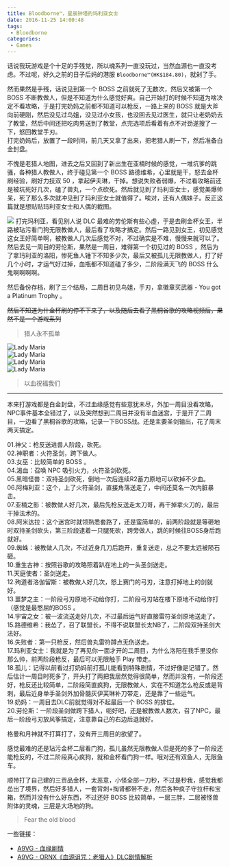 ```yaml
---
title: Bloodborne™，星辰钟塔的玛利亚女士
date: 2016-11-25 14:00:48
tags:
 - Bloodborne
categories:
 - Games
---
```

话说我玩游戏是个十足的手残党，所以魂系列一直没玩过，当然血源也一直没考虑。不过呢，好久之前的日子后妈的港服 `Bloodborne™(HK$184.80)`，就剁了手。  

然而果然是手残，话说见到第一个 BOSS 之前就死了无数次，然后又被第一个 BOSS 不断教做人，但是不知道为什么感觉好爽。自己开始打的时候不知道为啥决定不看攻略，于是打完奶妈之前都不知道可以枪反，一路上来的 BOSS 就是大斧向前硬刚，然后没见过鸟姐，没见过小女孩，也没回去见过医生，就只让老奶奶去了教堂，然后中间还把吃肉男送到了教堂，点完选项后看着有点不对劲遂搜了一下，怒回教堂手刃。  
打完奶妈后，放置了一段时间，前几天又拿了出来，把老猎人刷一下，然后准备白金封盘。  

不愧是老猎人地图，进去之后又回到了新出生在亚楠时候的感觉，一堆坑爹的跳骚，各种猎人教做人，终于碰见第一个 BOSS 路德维希，心里就是干，怒去金杯刷经验，刷好力技双 50 ，拿起伊夫琳，干掉。想说失败者弱爆，不过看攻略前还是被坑死好几次，磕了兽丸，一个点砍死。然后就见到了玛利亚女士，感觉美爆帅呆，死了那么多次就冲见到了玛利亚女士就值得了。唉对，还有人偶妹子。反正这篇就是想贴贴玛利亚女士和人偶的截图。  

<img src="https://m.nep.me/blog/post/p07-bloodborne-lady-maria.jpg" class="full-image" />
<!--more-->
打完玛利亚，看见别人说 DLC 最难的劳伦斯有些心虚，于是去刷金杯女王，半路被玷污看门狗无限教做人，最后看了攻略才搞定。然后一路见到女王，初见感觉这女王好简单啊，被教做人几次后感觉不对，不过确实是不难，慢慢来就可以了。然后去见一周目的劳伦斯，果然是一周目，难得第一个初见过的 BOSS ，然后为了拿玛利亚的洛阳，惨死鱼人锤下不知多少次，最后又被孤儿无限教做人，打了好几个小时，才运气好过掉，血瓶都不知道磕了多少，二阶段满天飞的 BOSS 什么鬼啊啊啊啊。  

然后备份存档，刷了三个结局，二周目初见鸟姐，手刃，拿徽章买武器 - You got a Platinum Trophy 。

<s> 然后不知道为什金杯刷的停不下来了，以及随后去看了黑桐谷歌的攻略视频后，果然不是一个游戏系列</s>  
<blockquote class="blockquote-center"> 猎人永不孤单 </blockquote> 

![Lady Maria](https://m.nep.me/blog/post/p07-bloodborne-doll-01.jpg)  
![Lady Maria](https://m.nep.me/blog/post/p07-bloodborne-doll-02.jpg)  
![Lady Maria](https://m.nep.me/blog/post/p07-bloodborne-doll-03.jpg)  
![Lady Maria](https://m.nep.me/blog/post/p07-bloodborne-doll-04.jpg) 
 
<blockquote class="blockquote-center"> 以血祝福我们 </blockquote>  

---
本来打游戏都是白金封盘，不过血缘感觉有些意犹未尽，外加一周目没看攻略，NPC事件基本全错过了，以及突然想到二周目并没有半血迷宫，于是开了二周目，一边看了黑桐谷歌的攻略，记录一下BOSS战。还是主要圣剑输出，花了周末两天搞定。

01.神父：枪反送进兽人阶段，砍死。  
02.神职者：火符圣剑，跨下做人。  
03.女巫：比较简单的 BOSS 。  
04.渴血：召唤 NPC 吸引火力，火符圣剑砍死。  
05.黑暗怪兽：双持圣剑砍死，倒地一次后连续R2蓄力原地可以砍掉不少血。  
06.阿梅利亚：这个，上了火符圣剑，直接角落送走了，中间还莫名一次内脏暴击。  
07.亚楠之影：被教做人好几次，最后先枪反送走太刀哥，再干掉拿火刀的，最后干掉法术的。  
08.阿米达拉：这个迷宫时就领熟悉套路了，还是蛮简单的，前两阶段就是等砸地时双持圣剑砍头，第三阶段逮着一只腿死砍，跨旁做人，跳的时候往BOSS身后跑就好。  
09.蜘蛛：被教做人几次，不过近身几刀后跑开，重复送走，总之不要太远被陨石砸。  
10.重生古神：按照谷歌的攻略照着趴在地上的一头圣剑送走。  
11.天庭使者：圣剑送走。  
12.殉道者洛伽留斯：被教做人好几次，怒上赛门的弓刃，注意打掉地上的剑就好。  
13.噩梦之主：一阶段弓刃原地不动给你打，二阶段弓刃站在楼下原地不动给你打（感觉是最憋屈的BOSS 。  
14.宇宙之女：被一波流送走好几次，不过最后运气好直接雷符圣剑原地送走了。  
15.路德维希：我怂了，召了联盟长，不得不说联盟长太NB了，二阶段双持圣剑大法好。  
16.失败者：第一只枪反，然后兽丸雷符蹲点无伤送走。  
17.玛利亚女士：我就是为了再见你一面才开的二周目，为什么洛阳在我手里没你那么帅，前两阶段枪反，最后可以无限触手 Play 带走。  
18.孤儿：记得以前看过打奶妈前打孤儿能看到特殊剧情，不过好像是记错了。然后估计一周目时死多了，开头打了两把我居然觉得很简单，然而并没有，一阶段还好，枪反还比较简单，二阶段简直疯狗，无限教做人，实在不知道怎么枪反或是背刺，最后近身单手圣剑外加骨髓灰伊芙琳补刀带走，还是靠了一些运气。  
19.奶妈：一周目去DLC前就觉得对不起最后一个 BOSS 的排位。  
20.劳伦斯：一阶段圣剑做跨下猎人，呃好吧，还是被教做人数次，召了NPC，最后一阶段弓刃放风筝搞定，注意靠自己的右边后退就好。  

格曼和月神就不打算打了，没有开三周目的欲望了。

感觉最难的还是玷污金杯二层看门狗，孤儿虽然无限教做人但是死的多了一阶段还能枪反的，不过二阶段真心疯狗，就和金杯看门狗一样。哦对还有双鱼人，无限鱼车。

顺带打了自己建的三贡品金杯，太恶意，小怪全部一刀秒，不过是秒我，感觉我都怂出了境界，然后好多猎人，一套背刺+掏肾都带不走，然后各种疯子守拉杆和宝箱，然而并没有什么好东西，不过还好 BOSS 比较简单，一层三胖，二层被怪兽附体的灵魂，三层是大场地的狗。

<blockquote class="blockquote-center"> Fear the old blood </blockquote>  

一些链接：  
 - [A9VG - 血缘剧情](http://bbs.a9vg.com/thread-4811636-1-1.html)  
 - [A9VG - ORNX《血源诅咒：老猎人》DLC剧情解析](http://bbs.a9vg.com/thread-4796545-1-1.html)  
